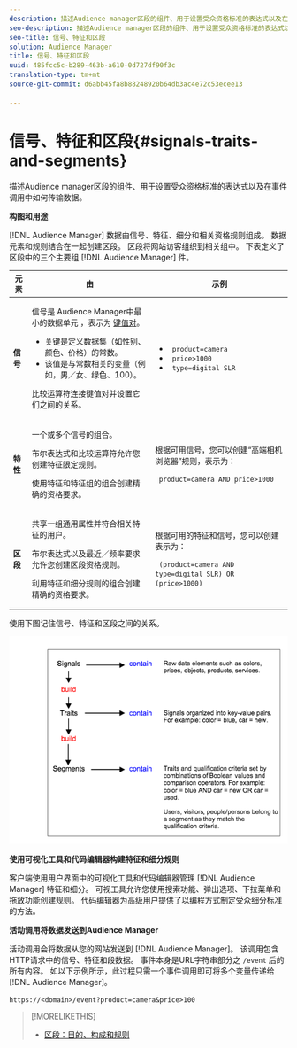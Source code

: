 ```yaml
---
description: 描述Audience manager区段的组件、用于设置受众资格标准的表达式以及在事件调用中如何传输数据。
seo-description: 描述Audience manager区段的组件、用于设置受众资格标准的表达式以及在事件调用中如何传输数据。
seo-title: 信号、特征和区段
solution: Audience Manager
title: 信号、特征和区段
uuid: 485fcc5c-b289-463b-a610-0d727df90f3c
translation-type: tm+mt
source-git-commit: d6abb45fa8b88248920b64db3ac4e72c53ecee13

---
```



# 信号、特征和区段{#signals-traits-and-segments}

描述Audience manager区段的组件、用于设置受众资格标准的表达式以及在事件调用中如何传输数据。

<!-- 

c_signal_trait_segment.xml

 -->

**构图和用途**

[!DNL Audience Manager] 数据由信号、特征、细分和相关资格规则组成。 数据元素和规则结合在一起创建区段。 区段将网站访客组织到相关组中。 下表定义了区段中的三个主要组 [!DNL Audience Manager] 件。

<table id="table_E8373A01C3414C42B4983A59BF0F0669"> 
 <thead> 
  <tr> 
   <th colname="col1" class="entry"> 元素 </th> 
   <th colname="col2" class="entry"> 由 </th> 
   <th colname="col3" class="entry"> 示例 </th> 
  </tr>
 </thead>
 <tbody> 
  <tr> 
   <td colname="col1"><b>信号</b> </td> 
   <td colname="col2"> <p>信号是 <span class="keyword"> Audience Manager中最小的数据单元</span> ，表示为 <a href="../reference/key-value-pairs-explained.md"> 键值对</a>。 </p> 
    <ul id="ul_728347E325284B9FA0B4E05DE8CF4570"> 
     <li id="li_89574A3B4A734726AD43405AE6D85FF5">关键是定义数据集（如性别、颜色、价格）的常数。 </li> 
     <li id="li_D35601B33EE24EC5857F45D9577254D4">该值是与常数相关的变量（例如，男／女、绿色、100）。 </li> 
    </ul> <p>比较运算符连接键值对并设置它们之间的关系。 </p> </td> 
   <td colname="col3"> 
    <ul id="ul_A6D8D30A37C94437A7BF38736C6F8556"> 
     <li id="li_74C87C34FA254783AC0DEBBC69B35AC4"><code> product=camera</code> </li> 
     <li id="li_C1727B9136024E56B60374597A7DCA00"><code> price&gt;1000</code> </li> 
     <li id="li_B2E7798768EE444AB978F3F27B0BC0B5"><code> type=digital SLR</code> </li> 
    </ul> </td> 
  </tr> 
  <tr> 
   <td colname="col1"><b>特性</b> </td> 
   <td colname="col2"> <p>一个或多个信号的组合。 </p> <p>布尔表达式和比较运算符允许您创建特征限定规则。 </p> <p>使用特征和特征组的组合创建精确的资格要求。 </p> </td> 
   <td colname="col3"> <p>根据可用信号，您可以创建“高端相机浏览器”规则，表示为： </p> <p><code> product=camera AND price&gt;1000</code> </p> </td> 
  </tr> 
  <tr> 
   <td colname="col1"><b>区段</b> </td> 
   <td colname="col2"> <p>共享一组通用属性并符合相关特征的用户。 </p> <p>布尔表达式以及最近／频率要求允许您创建区段资格规则。 </p> <p>利用特征和细分规则的组合创建精确的资格要求。 </p> </td> 
   <td colname="col3"> <p>根据可用的特征和信号，您可以创建表示为： </p> <p><code> (product=camera AND type=digital SLR) OR (price&gt;1000)</code> </p> </td> 
  </tr> 
 </tbody> 
</table>

使用下图记住信号、特征和区段之间的关系。

![](assets/signals-traits-segments.png)

**使用可视化工具和代码编辑器构建特征和细分规则**

客户端使用用户界面中的可视化工具和代码编辑器管理 [!DNL Audience Manager] 特征和细分。 可视工具允许您使用搜索功能、弹出选项、下拉菜单和拖放功能创建规则。 代码编辑器为高级用户提供了以编程方式制定受众细分标准的方法。

**活动调用将数据发送到Audience Manager**

活动调用会将数据从您的网站发送到 [!DNL Audience Manager]。 该调用包含HTTP请求中的信号、特征和段数据。 事件本身是URL字符串部分之 `/event` 后的所有内容。 如以下示例所示，此过程只需一个事件调用即可将多个变量传递给 [!DNL Audience Manager]。

```
https://<domain>/event?product=camera&price>100
```

>[!MORELIKETHIS]
>
>* [区段：目的、构成和规则](../features/segments/segments-purpose.md)

